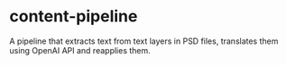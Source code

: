 # content-pipeline
A pipeline that extracts text from text layers in PSD files, translates them using OpenAI API and reapplies them.
